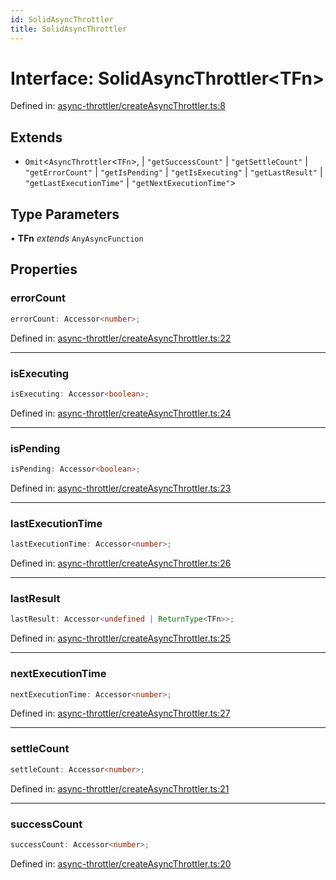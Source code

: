 ```yaml
---
id: SolidAsyncThrottler
title: SolidAsyncThrottler
---
```


<!-- DO NOT EDIT: this page is autogenerated from the type comments -->

# Interface: SolidAsyncThrottler\<TFn\>

Defined in: [async-throttler/createAsyncThrottler.ts:8](https://github.com/TanStack/pacer/blob/main/packages/solid-pacer/src/async-throttler/createAsyncThrottler.ts#L8)

## Extends

- `Omit`\<`AsyncThrottler`\<`TFn`\>, 
  \| `"getSuccessCount"`
  \| `"getSettleCount"`
  \| `"getErrorCount"`
  \| `"getIsPending"`
  \| `"getIsExecuting"`
  \| `"getLastResult"`
  \| `"getLastExecutionTime"`
  \| `"getNextExecutionTime"`\>

## Type Parameters

• **TFn** *extends* `AnyAsyncFunction`

## Properties

### errorCount

```ts
errorCount: Accessor<number>;
```

Defined in: [async-throttler/createAsyncThrottler.ts:22](https://github.com/TanStack/pacer/blob/main/packages/solid-pacer/src/async-throttler/createAsyncThrottler.ts#L22)

***

### isExecuting

```ts
isExecuting: Accessor<boolean>;
```

Defined in: [async-throttler/createAsyncThrottler.ts:24](https://github.com/TanStack/pacer/blob/main/packages/solid-pacer/src/async-throttler/createAsyncThrottler.ts#L24)

***

### isPending

```ts
isPending: Accessor<boolean>;
```

Defined in: [async-throttler/createAsyncThrottler.ts:23](https://github.com/TanStack/pacer/blob/main/packages/solid-pacer/src/async-throttler/createAsyncThrottler.ts#L23)

***

### lastExecutionTime

```ts
lastExecutionTime: Accessor<number>;
```

Defined in: [async-throttler/createAsyncThrottler.ts:26](https://github.com/TanStack/pacer/blob/main/packages/solid-pacer/src/async-throttler/createAsyncThrottler.ts#L26)

***

### lastResult

```ts
lastResult: Accessor<undefined | ReturnType<TFn>>;
```

Defined in: [async-throttler/createAsyncThrottler.ts:25](https://github.com/TanStack/pacer/blob/main/packages/solid-pacer/src/async-throttler/createAsyncThrottler.ts#L25)

***

### nextExecutionTime

```ts
nextExecutionTime: Accessor<number>;
```

Defined in: [async-throttler/createAsyncThrottler.ts:27](https://github.com/TanStack/pacer/blob/main/packages/solid-pacer/src/async-throttler/createAsyncThrottler.ts#L27)

***

### settleCount

```ts
settleCount: Accessor<number>;
```

Defined in: [async-throttler/createAsyncThrottler.ts:21](https://github.com/TanStack/pacer/blob/main/packages/solid-pacer/src/async-throttler/createAsyncThrottler.ts#L21)

***

### successCount

```ts
successCount: Accessor<number>;
```

Defined in: [async-throttler/createAsyncThrottler.ts:20](https://github.com/TanStack/pacer/blob/main/packages/solid-pacer/src/async-throttler/createAsyncThrottler.ts#L20)
